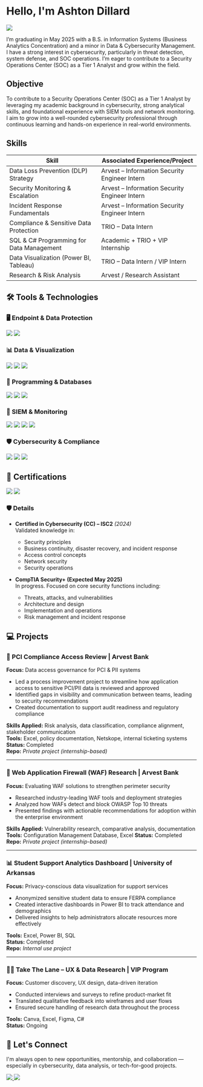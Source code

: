 # Hello, I'm Ashton Dillard  
<a href="https://www.linkedin.com/in/ashton-dillard-705170221/">
  <img src="https://img.shields.io/badge/-LinkedIn-0072b1?&style=for-the-badge&logo=linkedin&logoColor=white" />
</a>


I’m graduating in May 2025 with a B.S. in Information Systems (Business Analytics Concentration) and a minor in Data & Cybersecurity Management. I have a strong interest in cybersecurity, particularly in threat detection, system defense, and SOC operations. I’m eager to contribute to a Security Operations Center (SOC) as a Tier 1 Analyst and grow within the field.

## Objective
To contribute to a Security Operations Center (SOC) as a Tier 1 Analyst by leveraging my academic background in cybersecurity, strong analytical skills, and foundational experience with SIEM tools and network monitoring. I aim to grow into a well-rounded cybersecurity professional through continuous learning and hands-on experience in real-world environments.

## Skills

| Skill                                         | Associated Experience/Project         |
|----------------------------------------------|---------------------------------------|
| Data Loss Prevention (DLP) Strategy           | Arvest – Information Security Engineer Intern |
| Security Monitoring & Escalation              | Arvest – Information Security Engineer Intern |
| Incident Response Fundamentals                | Arvest – Information Security Engineer Intern |
| Compliance & Sensitive Data Protection        | TRIO – Data Intern |
| SQL & C# Programming for Data Management      | Academic + TRIO + VIP Internship |
| Data Visualization (Power BI, Tableau)        | TRIO – Data Intern / VIP Intern |
| Research & Risk Analysis                      | Arvest / Research Assistant |

## 🛠 Tools & Technologies

### 🖥️ Endpoint & Data Protection
<div>
    <img src="https://img.shields.io/badge/Microsoft_Defender-5E5E5E?style=for-the-badge&logo=Microsoft&logoColor=white" />
    <img src="https://img.shields.io/badge/Data_Loss_Prevention_(DLP)-FF6F00?style=for-the-badge&logo=lock&logoColor=white" />
</div>

### 📊 Data & Visualization
<div>
    <img src="https://img.shields.io/badge/Power_BI-F2C811?style=for-the-badge&logo=Power%20BI&logoColor=black" />
    <img src="https://img.shields.io/badge/Tableau-E97627?style=for-the-badge&logo=Tableau&logoColor=white" />
    <img src="https://img.shields.io/badge/Excel-217346?style=for-the-badge&logo=Microsoft%20Excel&logoColor=white" />
</div>

### 🧮 Programming & Databases
<div>
    <img src="https://img.shields.io/badge/SQL-336791?style=for-the-badge&logo=MySQL&logoColor=white" />
    <img src="https://img.shields.io/badge/C%23-239120?style=for-the-badge&logo=c-sharp&logoColor=white" />
    <img src="https://img.shields.io/badge/Python-3776AB?style=for-the-badge&logo=python&logoColor=white" />
</div>

### 🔐 SIEM & Monitoring
<div>
    <img src="https://img.shields.io/badge/Microsoft_Sentinel-0078D4?style=for-the-badge&logo=Microsoft&logoColor=white" />
    <img src="https://img.shields.io/badge/Splunk-000000?style=for-the-badge&logo=Splunk&logoColor=white" />
    <img src="https://img.shields.io/badge/Nessus-1A73E8?style=for-the-badge&logo=tenable&logoColor=white" />
    <img src="https://img.shields.io/badge/Wireshark-1679A7?style=for-the-badge&logo=Wireshark&logoColor=white" />
</div>

### 🛡️ Cybersecurity & Compliance
<div>
    <img src="https://img.shields.io/badge/Security_Monitoring-000000?style=for-the-badge&logo=gnupg&logoColor=white" />
    <img src="https://img.shields.io/badge/Compliance_&_PII_Protection-800000?style=for-the-badge&logo=databricks&logoColor=white" />
    <img src="https://img.shields.io/badge/Incident_Response-B22222?style=for-the-badge&logo=firefox&logoColor=white" />
</div>



## 📜 Certifications

<div>
    <img src="https://img.shields.io/badge/Certified_in_Cybersecurity_(CC)-00A3E0?style=for-the-badge&logo=ISC2&logoColor=white" />
    <img src="https://img.shields.io/badge/CompTIA_Security%2B_(in_progress)-F80000?style=for-the-badge&logo=CompTIA&logoColor=white" />
</div>

### 🛡️ Details

- **Certified in Cybersecurity (CC) – ISC2** *(2024)*  
  Validated knowledge in:
  - Security principles
  - Business continuity, disaster recovery, and incident response
  - Access control concepts
  - Network security
  - Security operations

- **CompTIA Security+ (Expected May 2025)**  
  In progress. Focused on core security functions including:
  - Threats, attacks, and vulnerabilities
  - Architecture and design
  - Implementation and operations
  - Risk management and incident response

## 💻 Projects

### 🔐 PCI Compliance Access Review | Arvest Bank
**Focus:** Data access governance for PCI & PII systems  
- Led a process improvement project to streamline how application access to sensitive PCI/PII data is reviewed and approved  
- Identified gaps in visibility and communication between teams, leading to security recommendations  
- Created documentation to support audit readiness and regulatory compliance  

**Skills Applied:** Risk analysis, data classification, compliance alignment, stakeholder communication  
**Tools:** Excel, policy documentation, Netskope, internal ticketing systems  
**Status:** Completed  
**Repo:** _Private project (internship-based)_

---

### 🧰 Web Application Firewall (WAF) Research | Arvest Bank  
**Focus:** Evaluating WAF solutions to strengthen perimeter security  
- Researched industry-leading WAF tools and deployment strategies  
- Analyzed how WAFs detect and block OWASP Top 10 threats  
- Presented findings with actionable recommendations for adoption within the enterprise environment  

**Skills Applied:** Vulnerability research, comparative analysis, documentation  
**Tools:** Configuration Management Database, Excel 
**Status:** Completed  
**Repo:** _Private project (internship-based)_

---

### 📊 Student Support Analytics Dashboard | University of Arkansas
**Focus:** Privacy-conscious data visualization for support services  
- Anonymized sensitive student data to ensure FERPA compliance  
- Created interactive dashboards in Power BI to track attendance and demographics  
- Delivered insights to help administrators allocate resources more effectively  

**Tools:** Excel, Power BI, SQL  
**Status:** Completed  
**Repo:** _Internal use project_

---

### 🚴‍♀️ Take The Lane – UX & Data Research | VIP Program  
**Focus:** Customer discovery, UX design, data-driven iteration  
- Conducted interviews and surveys to refine product-market fit  
- Translated qualitative feedback into wireframes and user flows  
- Ensured secure handling of research data throughout the process  

**Tools:** Canva, Excel, Figma, C#  
**Status:** Ongoing  

## 🤝 Let's Connect

I'm always open to new opportunities, mentorship, and collaboration — especially in cybersecurity, data analysis, or tech-for-good projects.

<div>
  <a href="https://www.linkedin.com/in/ashton-dillard-705170221/">
    <img src="https://img.shields.io/badge/LinkedIn-Connect-blue?style=for-the-badge&logo=linkedin&logoColor=white" />
  </a>
  <a href="mailto:ashton.dillard2025@gmail.com">
    <img src="https://img.shields.io/badge/Email-ashton.dillard2025@gmail.com-D14836?style=for-the-badge&logo=gmail&logoColor=white" />
  </a>
</div>
